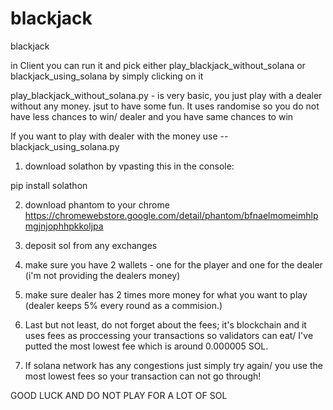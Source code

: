# blackjack
blackjack

in Client you can run it and pick either play_blackjack_without_solana or blackjack_using_solana by simply clicking on it

play_blackjack_without_solana.py - is very basic, you just play with a dealer without any money. jsut to have some fun. It uses randomise so you do not have less chances to win/ dealer and you have same chances to win 

If you want to play with dealer with the money use -- blackjack_using_solana.py
1) download solathon by vpasting this in the console: 

pip install solathon

2) download phantom to your chrome https://chromewebstore.google.com/detail/phantom/bfnaelmomeimhlpmgjnjophhpkkoljpa
3) deposit sol from any exchanges 
4) make sure you have 2 wallets - one for the player and one for the dealer (i'm not providing the dealers money)
5) make sure dealer has 2 times more money for what you want to play (dealer keeps 5% every round as a commision.)

6) Last but not least, do not forget about the fees; it's blockchain and it uses fees as proccessing your transactions so validators can  eat/ I've putted the most lowest fee which is around 0.000005 SOL. 

7) If solana network has any  congestions just simply try again/ you use the most lowest fees so your transaction can not go through!

GOOD LUCK AND DO NOT PLAY FOR A LOT OF SOL 
